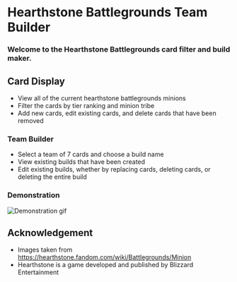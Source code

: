 # Hearthstone Battlegrounds Team Builder
### Welcome to the Hearthstone Battlegrounds card filter and build maker.
## Card Display
* View all of the current hearthstone battlegrounds minions
* Filter the cards by tier ranking and minion tribe
* Add new cards, edit existing cards, and delete cards that have been removed
### Team Builder
* Select a team of 7 cards and choose a build name
* View existing builds that have been created
* Edit existing builds, whether by replacing cards, deleting cards, or deleting the entire build

### Demonstration
![Demonstration gif](demonstration.gif)

## Acknowledgement
* Images taken from https://hearthstone.fandom.com/wiki/Battlegrounds/Minion
* Hearthstone is a game developed and published by Blizzard Entertainment